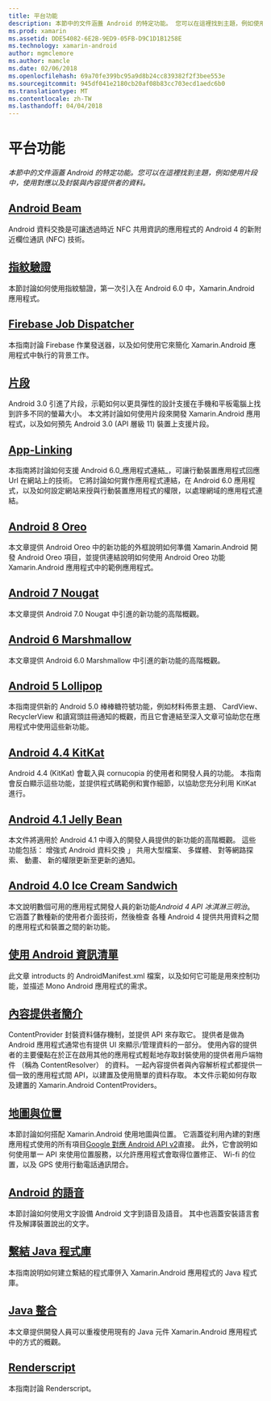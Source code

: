 ```yaml
---
title: 平台功能
description: 本節中的文件涵蓋 Android 的特定功能。 您可以在這裡找到主題，例如使用片段中，使用對應以及封裝與內容提供者的資料。
ms.prod: xamarin
ms.assetid: DDE54082-6E2B-9ED9-05FB-D9C1D1B1258E
ms.technology: xamarin-android
author: mgmclemore
ms.author: mamcle
ms.date: 02/06/2018
ms.openlocfilehash: 69a70fe399bc95a9d8b24cc839382f2f3bee553e
ms.sourcegitcommit: 945df041e2180cb20af08b83cc703ecd1aedc6b0
ms.translationtype: MT
ms.contentlocale: zh-TW
ms.lasthandoff: 04/04/2018
---
```

# <a name="platform-features"></a>平台功能

_本節中的文件涵蓋 Android 的特定功能。您可以在這裡找到主題，例如使用片段中，使用對應以及封裝與內容提供者的資料。_

## <a name="android-beamandroidplatformandroid-beammd"></a>[Android Beam](~/android/platform/android-beam.md)

Android 資料交換是可讓透過時近 NFC 共用資訊的應用程式的 Android 4 的新附近欄位通訊 (NFC) 技術。

## <a name="fingerprint-authenticationandroidplatformfingerprint-authenticationindexmd"></a>[指紋驗證](~/android/platform/fingerprint-authentication/index.md)

本節討論如何使用指紋驗證，第一次引入在 Android 6.0 中，Xamarin.Android 應用程式。


## <a name="firebase-job-dispatcherandroidplatformfirebase-job-dispatchermd"></a>[Firebase Job Dispatcher](~/android/platform/firebase-job-dispatcher.md)

本指南討論 Firebase 作業發送器，以及如何使用它來簡化 Xamarin.Android 應用程式中執行的背景工作。



##  <a name="fragmentsandroidplatformfragmentsindexmd"></a>[片段](~/android/platform/fragments/index.md)

Android 3.0 引進了片段，示範如何以更具彈性的設計支援在手機和平板電腦上找到許多不同的螢幕大小。 本文將討論如何使用片段來開發 Xamarin.Android 應用程式，以及如何預先 Android 3.0 (API 層級 11) 裝置上支援片段。 



## <a name="app-linkingandroidplatformapp-linkingmd"></a>[App-Linking](~/android/platform/app-linking.md)

本指南將討論如何支援 Android 6.0_應用程式連結_，可讓行動裝置應用程式回應 Url 在網站上的技術。 它將討論如何實作應用程式連結，在 Android 6.0 應用程式，以及如何設定網站来授與行動裝置應用程式的權限，以處理網域的應用程式連結。



##  <a name="android-8-oreoandroidplatformoreomd"></a>[Android 8 Oreo](~/android/platform/oreo.md)

本文章提供 Android Oreo 中的新功能的外框說明如何準備 Xamarin.Android 開發 Android Oreo 項目，並提供連結說明如何使用 Android Oreo 功能 Xamarin.Android 應用程式中的範例應用程式。



##  <a name="android-7-nougatandroidplatformnougatmd"></a>[Android 7 Nougat](~/android/platform/nougat.md)

本文章提供 Android 7.0 Nougat 中引進的新功能的高階概觀。




##  <a name="android-6-marshmallowandroidplatformmarshmallowmd"></a>[Android 6 Marshmallow](~/android/platform/marshmallow.md)

本文章提供 Android 6.0 Marshmallow 中引進的新功能的高階概觀。




##  <a name="android-5-lollipopandroidplatformlollipopmd"></a>[Android 5 Lollipop](~/android/platform/lollipop.md)

本指南提供新的 Android 5.0 棒棒糖符號功能，例如材料佈景主題、 CardView、 RecyclerView 和讀寫頭註冊通知的概觀，而且它會連結至深入文章可協助您在應用程式中使用這些新功能。 



##  <a name="android-44-kitkatandroidplatformkitkatmd"></a>[Android 4.4 KitKat](~/android/platform/kitkat.md)

Android 4.4 (KitKat) 會載入與 cornucopia 的使用者和開發人員的功能。 本指南會反白顯示這些功能，並提供程式碼範例和實作細節，以協助您充分利用 KitKat 進行。 




##  <a name="android-41-jelly-beanandroidplatformjelly-beanmd"></a>[Android 4.1 Jelly Bean](~/android/platform/jelly-bean.md)

本文件將適用於 Android 4.1 中導入的開發人員提供的新功能的高階概觀。 這些功能包括： 增強式 Android 資料交換 」 共用大型檔案、 多媒體、 對等網路探索、 動畫、 新的權限更新至更新的通知。 



##  <a name="android-40-ice-cream-sandwichandroidplatformice-cream-sandwichmd"></a>[Android 4.0 Ice Cream Sandwich](~/android/platform/ice-cream-sandwich.md)

本文說明數個可用的應用程式開發人員的新功能*Android 4 API 冰淇淋三明治*。 它涵蓋了數種新的使用者介面技術，然後檢查 各種 Android 4 提供共用資料之間的應用程式和裝置之間的新功能。 


##  <a name="working-with-the-android-manifestandroid-manifestmd"></a>[使用 Android 資訊清單](android-manifest.md)

此文章 introducts 的 AndroidManifest.xml 檔案，以及如何它可能是用來控制功能，並描述 Mono Android 應用程式的需求。


##  <a name="introduction-to-content-providersandroidplatformcontent-providersindexmd"></a>[內容提供者簡介](~/android/platform/content-providers/index.md)

ContentProvider 封裝資料儲存機制，並提供 API 來存取它。 提供者是做為 Android 應用程式通常也有提供 UI 來顯示/管理資料的一部分。 使用內容的提供者的主要優點在於正在啟用其他的應用程式輕鬆地存取封裝使用的提供者用戶端物件 （稱為 ContentResolver） 的資料。 一起內容提供者與內容解析程式都提供一個一致的應用程式間 API，以建置及使用簡單的資料存取。 本文件示範如何存取及建置的 Xamarin.Android ContentProviders。 



##  <a name="maps-and-locationandroidplatformmaps-and-locationindexmd"></a>[地圖與位置](~/android/platform/maps-and-location/index.md)

本節討論如何搭配 Xamarin.Android 使用地圖與位置。 它涵蓋從利用內建的對應應用程式使用的所有項目[Google 對應 Android API v2](https://developers.google.com/maps/documentation/android/)直接。 此外，它會說明如何使用單一 API 來使用位置服務，以允許應用程式會取得位置修正、 Wi-fi 的位置，以及 GPS 使用行動電話通訊閉合。 



## <a name="android-speechandroidplatformspeechmd"></a>[Android 的語音](~/android/platform/speech.md)

本節討論如何使用文字設備 Android 文字到語音及語音。 其中也涵蓋安裝語言套件及解譯裝置說出的文字。 


##  <a name="binding-a-java-librarybinding-java-libraryindexmd"></a>[繫結 Java 程式庫](binding-java-library/index.md)

本指南說明如何建立繫結的程式庫併入 Xamarin.Android 應用程式的 Java 程式庫。

##  <a name="java-integrationjava-integrationindexmd"></a>[Java 整合](java-integration/index.md)

本文章提供開發人員可以重複使用現有的 Java 元件 Xamarin.Android 應用程式中的方式的概觀。

##  <a name="renderscriptrenderscriptmd"></a>[Renderscript](renderscript.md)

本指南討論 Renderscript。
